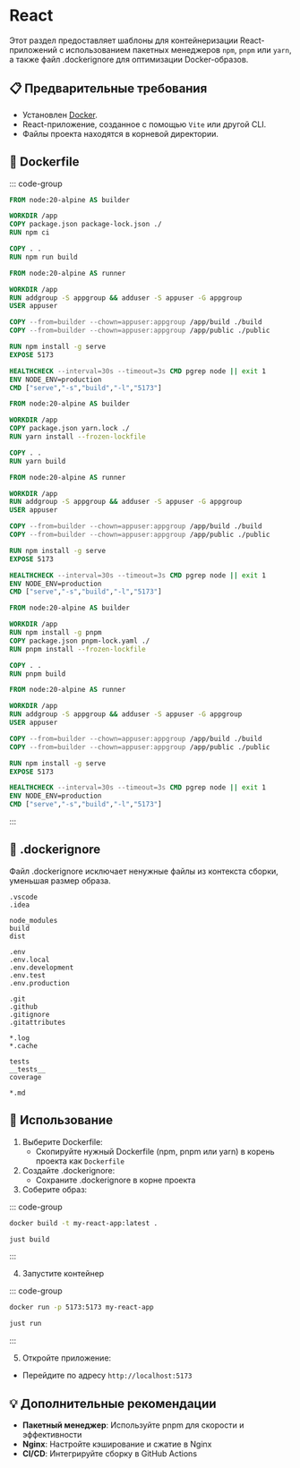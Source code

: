 # React

Этот раздел предоставляет шаблоны для контейнеризации React-приложений с использованием пакетных менеджеров `npm`, `pnpm` или `yarn`, а также файл .dockerignore для оптимизации Docker-образов.

## 📋 Предварительные требования

- Установлен [Docker](https://www.docker.com/get-started).
- React-приложение, созданное с помощью `Vite` или другой CLI.
- Файлы проекта находятся в корневой директории.

## 🐳 Dockerfile

::: code-group

```Dockerfile [npm]
FROM node:20-alpine AS builder

WORKDIR /app
COPY package.json package-lock.json ./
RUN npm ci

COPY . .
RUN npm run build

FROM node:20-alpine AS runner

WORKDIR /app
RUN addgroup -S appgroup && adduser -S appuser -G appgroup
USER appuser

COPY --from=builder --chown=appuser:appgroup /app/build ./build
COPY --from=builder --chown=appuser:appgroup /app/public ./public

RUN npm install -g serve
EXPOSE 5173

HEALTHCHECK --interval=30s --timeout=3s CMD pgrep node || exit 1
ENV NODE_ENV=production
CMD ["serve","-s","build","-l","5173"]
```

```Dockerfile [yarn]
FROM node:20-alpine AS builder

WORKDIR /app
COPY package.json yarn.lock ./
RUN yarn install --frozen-lockfile

COPY . .
RUN yarn build

FROM node:20-alpine AS runner

WORKDIR /app
RUN addgroup -S appgroup && adduser -S appuser -G appgroup
USER appuser

COPY --from=builder --chown=appuser:appgroup /app/build ./build
COPY --from=builder --chown=appuser:appgroup /app/public ./public

RUN npm install -g serve
EXPOSE 5173

HEALTHCHECK --interval=30s --timeout=3s CMD pgrep node || exit 1
ENV NODE_ENV=production
CMD ["serve","-s","build","-l","5173"]
```

```Dockerfile [pnpm]
FROM node:20-alpine AS builder

WORKDIR /app
RUN npm install -g pnpm
COPY package.json pnpm-lock.yaml ./
RUN pnpm install --frozen-lockfile

COPY . .
RUN pnpm build

FROM node:20-alpine AS runner

WORKDIR /app
RUN addgroup -S appgroup && adduser -S appuser -G appgroup
USER appuser

COPY --from=builder --chown=appuser:appgroup /app/build ./build
COPY --from=builder --chown=appuser:appgroup /app/public ./public

RUN npm install -g serve
EXPOSE 5173

HEALTHCHECK --interval=30s --timeout=3s CMD pgrep node || exit 1
ENV NODE_ENV=production
CMD ["serve","-s","build","-l","5173"]
```

:::

## 🚫 .dockerignore

Файл .dockerignore исключает ненужные файлы из контекста сборки, уменьшая размер образа.

```dockeignore
.vscode
.idea

node_modules
build
dist

.env
.env.local
.env.development
.env.test
.env.production

.git
.github
.gitignore
.gitattributes

*.log
*.cache

tests
__tests__
coverage

*.md
```

## 🚀 Использование

1. Выберите Dockerfile:
   - Скопируйте нужный Dockerfile (npm, pnpm или yarn) в корень проекта как `Dockerfile`
2. Создайте .dockerignore:
   - Сохраните .dockerignore в корне проекта
3. Соберите образ:

::: code-group

```bash [bash]
docker build -t my-react-app:latest .
```

```bash [just]
just build
```

:::

4. Запустите контейнер

::: code-group

```bash [bash]
docker run -p 5173:5173 my-react-app
```

```bash [just]
just run
```

:::

5. Откройте приложение:

- Перейдите по адресу `http://localhost:5173`

## 💡 Дополнительные рекомендации

- **Пакетный менеджер**: Используйте pnpm для скорости и эффективности
- **Nginx**: Настройте кэширование и сжатие в Nginx
- **CI/CD**: Интегрируйте сборку в GitHub Actions
